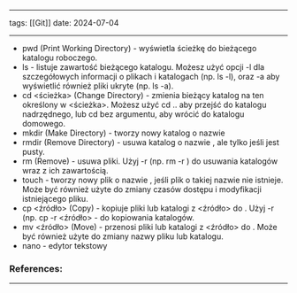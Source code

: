 
--- 
tags: [[Git]]
date: 2024-07-04

---

- pwd (Print Working Directory) - wyświetla ścieżkę do bieżącego katalogu roboczego.
- ls - listuje zawartość bieżącego katalogu. Możesz użyć opcji -l dla szczegółowych informacji o plikach i katalogach (np. ls -l), oraz -a aby wyświetlić również pliki ukryte (np. ls -a).
- cd <ścieżka> (Change Directory) - zmienia bieżący katalog na ten określony w <ścieżka>. Możesz użyć cd .. aby przejść do katalogu nadrzędnego, lub cd bez argumentu, aby wrócić do katalogu domowego.
- mkdir <nazwa> (Make Directory) - tworzy nowy katalog o nazwie <nazwa>
- rmdir <nazwa> (Remove Directory) - usuwa katalog o nazwie <nazwa>, ale tylko jeśli jest pusty.
- rm <nazwa> (Remove) - usuwa pliki. Użyj -r (np. rm -r <nazwa>) do usuwania katalogów wraz z ich zawartością.
- touch <nazwa> - tworzy nowy plik o nazwie <nazwa>, jeśli plik o takiej nazwie nie istnieje. Może być również użyte do zmiany czasów dostępu i modyfikacji istniejącego pliku.
- cp <źródło> <cel> (Copy) - kopiuje pliki lub katalogi z <źródło> do <cel>. Użyj -r (np. cp -r <źródło> <cel> - do kopiowania katalogów.
- mv <źródło> <cel> (Move) - przenosi pliki lub katalogi z <źródło> do <cel>. Może być również użyte do zmiany nazwy pliku lub katalogu.
- nano - edytor tekstowy


### References:

---



